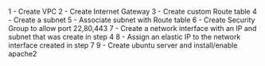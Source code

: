  1 - Create VPC
 2 - Create Internet Gateway
 3 - Create custom Route table
 4 - Create a subnet
 5 - Associate subnet with Route table
 6 - Create Security Group to allow port 22,80,443
 7 - Create a network interface with an IP and subnet that was create in step 4
 8 - Assign an elastic IP to the network interface created in step 7
 9 - Create ubuntu server and install/enable apache2

